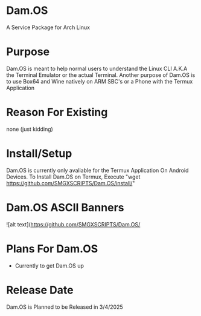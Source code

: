 # Dam.OS
A Service Package for Arch Linux


# Purpose
Dam.OS is meant to help normal users to understand the Linux CLI A.K.A the Terminal Emulator or the actual Terminal. Another purpose of Dam.OS is to use Box64 and Wine natively on ARM SBC's or a Phone with the Termux Application


# Reason For Existing
none (just kidding)


# Install/Setup
Dam.OS is currently only avaliable for the Termux Application On Android Devices. To Install Dam.OS on Termux, Execute "wget https://github.com/SMGXSCRIPTS/Dam.OS/install/"


# Dam.OS ASCII Banners
![alt text](https://github.com/SMGXSCRIPTS/Dam.OS/


# Plans For Dam.OS
- Currently to get Dam.OS up


# Release Date
Dam.OS is Planned to be Released in 3/4/2025
